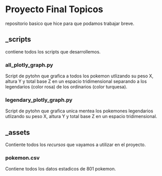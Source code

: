 # Proyecto Final Topicos

repositorio basico que hice para que podamos trabajar breve. 

## _scripts
contiene todos los scripts que desarrollemos.

### all_plotly_graph.py
Script de pytohn que grafica a todos los pokemon utlizando su peso X, altura Y y total base Z en un espacio tridimensional separando a los legendarios (color rosa) de los ordinarios (color turquesa).

### legendary_plotly_graph.py
Script de pytohn que grafica unica mentea los pokemones legendarios utlizando su peso X, altura Y y total base  Z en un espacio tridimensional.

## _assets
Contiente todos los *recursos* que vayamos a utilizar en el proyecto.

### pokemon.csv
Contiene todos los datos estadicos de 801 pokemon.